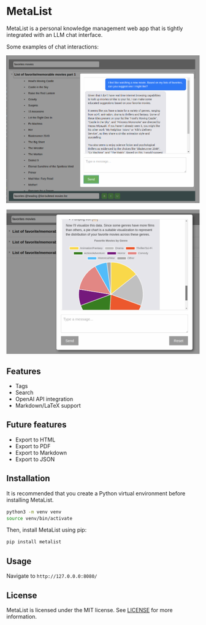 # MetaList

MetaList is a personal knowledge management web app that is tightly integrated with an LLM chat interface.

Some examples of chat interactions:

![chat example 1](docs/chat-example-1.png)

![chat example 2](docs/chat-example-2.png)

## Features

- Tags
- Search
- OpenAI API integration
- Markdown/LaTeX support

## Future features

- Export to HTML
- Export to PDF
- Export to Markdown
- Export to JSON

## Installation

It is recommended that you create a Python virtual environment before installing MetaList.

```bash
python3 -m venv venv
source venv/bin/activate
```

Then, install MetaList using pip:

```bash
pip install metalist
```

## Usage

Navigate to `http://127.0.0.0:8080/`

## License

MetaList is licensed under the MIT license. See [LICENSE](LICENSE) for more information.

